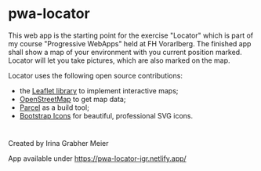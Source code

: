 # pwa-locator

This web app is the starting point for the exercise "Locator" which is part of my course "Progressive WebApps" held at FH Vorarlberg. The finished app shall show a map of your environment with you current position marked. Locator will let you take pictures, which are also marked on the map.

Locator uses the following open source contributions:

* the [Leaflet library](https://leafletjs.com) to implement interactive maps;
* [OpenStreetMap](https://www.openstreetmap.org/about) to get map data;
* [Parcel](https://parceljs.org) as a build tool;
* [Bootstrap Icons](https://icons.getbootstrap.com) for beautiful, professional SVG icons.

#
Created by Irina Grabher Meier

App available under https://pwa-locator-igr.netlify.app/